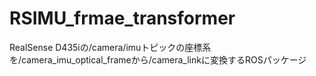 # RSIMU_frmae_transformer
RealSense D435iの/camera/imuトピックの座標系を/camera_imu_optical_frameから/camera_linkに変換するROSパッケージ
